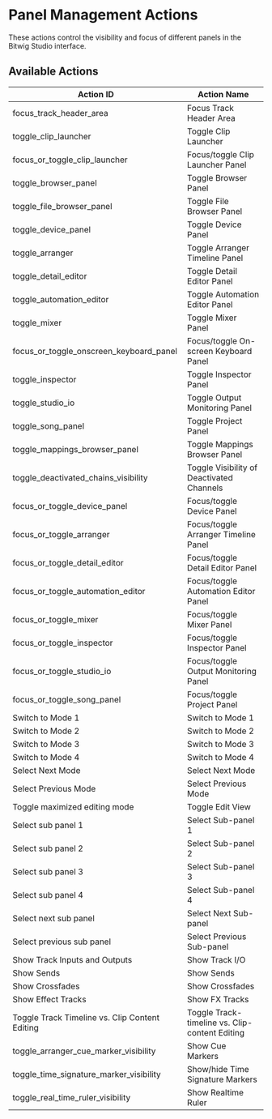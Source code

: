 # Panel Management Actions

These actions control the visibility and focus of different panels in the Bitwig Studio interface.

## Available Actions

| Action ID                                   | Action Name                                         |
| ------------------------------------------- | --------------------------------------------------- |
| focus_track_header_area                     | Focus Track Header Area                             |
| toggle_clip_launcher                        | Toggle Clip Launcher                                |
| focus_or_toggle_clip_launcher               | Focus/toggle Clip Launcher Panel                    |
| toggle_browser_panel                        | Toggle Browser Panel                                |
| toggle_file_browser_panel                   | Toggle File Browser Panel                           |
| toggle_device_panel                         | Toggle Device Panel                                 |
| toggle_arranger                             | Toggle Arranger Timeline Panel                      |
| toggle_detail_editor                        | Toggle Detail Editor Panel                          |
| toggle_automation_editor                    | Toggle Automation Editor Panel                      |
| toggle_mixer                                | Toggle Mixer Panel                                  |
| focus_or_toggle_onscreen_keyboard_panel     | Focus/toggle On-screen Keyboard Panel               |
| toggle_inspector                            | Toggle Inspector Panel                              |
| toggle_studio_io                            | Toggle Output Monitoring Panel                      |
| toggle_song_panel                           | Toggle Project Panel                                |
| toggle_mappings_browser_panel               | Toggle Mappings Browser Panel                       |
| toggle_deactivated_chains_visibility        | Toggle Visibility of Deactivated Channels           |
| focus_or_toggle_device_panel                | Focus/toggle Device Panel                           |
| focus_or_toggle_arranger                    | Focus/toggle Arranger Timeline Panel                |
| focus_or_toggle_detail_editor               | Focus/toggle Detail Editor Panel                    |
| focus_or_toggle_automation_editor           | Focus/toggle Automation Editor Panel                |
| focus_or_toggle_mixer                       | Focus/toggle Mixer Panel                            |
| focus_or_toggle_inspector                   | Focus/toggle Inspector Panel                        |
| focus_or_toggle_studio_io                   | Focus/toggle Output Monitoring Panel                |
| focus_or_toggle_song_panel                  | Focus/toggle Project Panel                          |
| Switch to Mode 1                            | Switch to Mode 1                                    |
| Switch to Mode 2                            | Switch to Mode 2                                    |
| Switch to Mode 3                            | Switch to Mode 3                                    |
| Switch to Mode 4                            | Switch to Mode 4                                    |
| Select Next Mode                            | Select Next Mode                                    |
| Select Previous Mode                        | Select Previous Mode                                |
| Toggle maximized editing mode               | Toggle Edit View                                    |
| Select sub panel 1                          | Select Sub-panel 1                                  |
| Select sub panel 2                          | Select Sub-panel 2                                  |
| Select sub panel 3                          | Select Sub-panel 3                                  |
| Select sub panel 4                          | Select Sub-panel 4                                  |
| Select next sub panel                       | Select Next Sub-panel                               |
| Select previous sub panel                   | Select Previous Sub-panel                           |
| Show Track Inputs and Outputs               | Show Track I/O                                      |
| Show Sends                                  | Show Sends                                          |
| Show Crossfades                             | Show Crossfades                                     |
| Show Effect Tracks                          | Show FX Tracks                                      |
| Toggle Track Timeline vs. Clip Content Editing | Toggle Track-timeline vs. Clip-content Editing   |
| toggle_arranger_cue_marker_visibility       | Show Cue Markers                                    |
| toggle_time_signature_marker_visibility     | Show/hide Time Signature Markers                    |
| toggle_real_time_ruler_visibility           | Show Realtime Ruler                                 |

